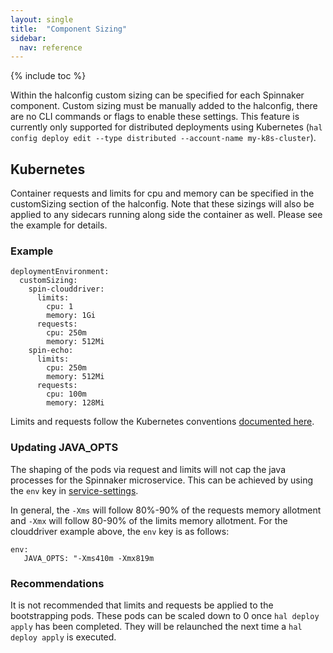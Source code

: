 ```yaml
---
layout: single
title:  "Component Sizing"
sidebar:
  nav: reference
---
```


{% include toc %}


Within the halconfig custom sizing can be specified for each Spinnaker component. Custom sizing must be manually added to the halconfig, there are no CLI commands or flags to enable these settings. This feature is currently only supported for distributed deployments using Kubernetes (`hal config deploy edit --type distributed --account-name my-k8s-cluster`).

## Kubernetes

Container requests and limits for cpu and memory can be specified in the customSizing section of the halconfig. Note that these sizings will also be applied to any sidecars running along side the container as well. Please see the example for details.

### Example
```
deploymentEnvironment:
  customSizing:
    spin-clouddriver:
      limits:
        cpu: 1
        memory: 1Gi
      requests:
        cpu: 250m
        memory: 512Mi
    spin-echo:
      limits:
        cpu: 250m
        memory: 512Mi
      requests:
        cpu: 100m
        memory: 128Mi
```

Limits and requests follow the Kubernetes conventions [documented here](https://kubernetes.io/docs/concepts/configuration/manage-compute-resources-container/).

### Updating JAVA_OPTS

The shaping of the pods via request and limits will not cap the java processes for the Spinnaker microservice. This can be achieved by using the `env` key in [service-settings](/reference/halyard/custom/#tweakable-service-settings).

In general, the `-Xms` will follow 80%-90% of the requests memory allotment and `-Xmx` will follow 80-90% of the limits memory allotment. For the clouddriver example above, the `env` key is as follows:

```
env:
   JAVA_OPTS: "-Xms410m -Xmx819m
```

### Recommendations

It is not recommended that limits and requests be applied to the bootstrapping pods. These pods can be scaled down to 0 once `hal deploy apply` has been completed. They will be relaunched the next time a `hal deploy apply` is executed.
